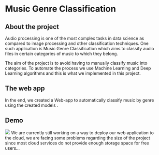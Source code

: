 # Music Genre Classification
## About the project
Audio processing is one of the most complex tasks in data science as compared to image processing and other classification techniques. One such application is Music Genre Classification which aims to classify audio files in certain categories of music to which they belong.

The aim of the project is to avoid having to manually classify music into categories. To automate the process we use Machine Learning and Deep Learning algorithms and this is what we implemented in this project.

## The web app
In the end, we created a Web-app to automatically classify music by genre using the created models .

## Demo
![](https://github.com/ychafiqui/music-genre-class/blob/main/demo.gif)
We are currently still working on a way to deploy our web application to the cloud, we are facing some problems regarding the size of the project since most cloud services do not provide enough storage space for free users...
 
 
